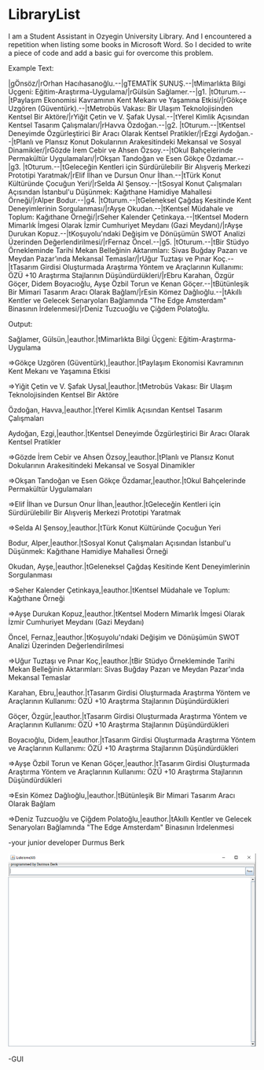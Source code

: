 # LibraryList
I am a Student Assistant in Ozyegin University Library. And I encountered a repetition when listing some books in Microsoft Word. So I decided to write a piece of code and add  a basic gui for overcome this problem. 

Example Text:

|gÖnsöz/|rOrhan Hacıhasanoğlu.--|gTEMATİK SUNUŞ.--|tMimarlıkta Bilgi Üçgeni: Eğitim-Araştırma-Uygulama/|rGülsün Sağlamer.--|g1. |tOturum.--|tPaylaşım Ekonomisi Kavramının Kent Mekanı ve Yaşamına Etkisi/|rGökçe Uzgören (Güventürk).--|tMetrobüs Vakası: Bir Ulaşım Teknolojisinden Kentsel Bir Aktöre/|rYiğit Çetin ve V. Şafak Uysal.--|tYerel Kimlik Açısından Kentsel Tasarım Çalışmaları/|rHavva Özdoğan.--|g2.  |tOturum.--|tKentsel Deneyimde Özgürleştirici  Bir Aracı Olarak Kentsel Pratikler/|rEzgi Aydoğan.--|tPlanlı ve Plansız Konut Dokularının Arakesitindeki Mekansal ve Sosyal Dinamikler/|rGözde İrem Cebir ve Ahsen Özsoy.--|tOkul Bahçelerinde Permakültür Uygulamaları/|rOkşan Tandoğan ve Esen Gökçe Özdamar.--|g3. |tOturum.--|tGeleceğin Kentleri için Sürdürülebilir Bir Alışveriş Merkezi Prototipi Yaratmak/|rElif İlhan ve Dursun Onur İlhan.--|tTürk Konut Kültüründe Çocuğun Yeri/|rSelda Al Şensoy.--|tSosyal Konut Çalışmaları Açısından İstanbul'u Düşünmek: Kağıthane Hamidiye Mahallesi Örneği/|rAlper Bodur.--|g4. |tOturum.--|tGeleneksel Çağdaş Kesitinde Kent Deneyimlerinin Sorgulanması/|rAyşe Okudan.--|tKentsel Müdahale ve Toplum: Kağıthane Örneği/|rSeher Kalender Çetinkaya.--|tKentsel Modern Mimarlık İmgesi Olarak İzmir Cumhuriyet Meydanı (Gazi Meydanı)/|rAyşe Durukan Kopuz.--|tKoşuyolu'ndaki Değişim ve Dönüşümün SWOT Analizi Üzerinden Değerlendirilmesi/|rFernaz Öncel.--|g5. |tOturum.--|tBir Stüdyo Örnekleminde Tarihi Mekan Belleğinin Aktarımları: Sivas Buğday Pazarı ve Meydan Pazar’ında Mekansal Temaslar/|rUğur Tuztaşı ve Pınar Koç.--|tTasarım Girdisi Oluşturmada Araştırma Yöntem ve Araçlarının Kullanımı: ÖZÜ +10 Araştırma Stajlarının Düşündürdükleri/|rEbru Karahan, Özgür Göçer, Didem Boyacıoğlu, Ayşe Özbil Torun ve Kenan Göçer.--|tBütünleşik Bir Mimari Tasarım Aracı Olarak Bağlam/|rEsin Kömez Dağlıoğlu.--|tAkıllı Kentler ve Gelecek Senaryoları Bağlamında "The Edge Amsterdam" Binasının İrdelenmesi/|rDeniz Tuzcuoğlu ve Çiğdem Polatoğlu.

Output:

Sağlamer, Gülsün,|eauthor.|tMimarlıkta Bilgi Üçgeni: Eğitim-Araştırma-Uygulama

=>Gökçe Uzgören (Güventürk),|eauthor.|tPaylaşım Ekonomisi Kavramının Kent Mekanı ve Yaşamına Etkisi

=>Yiğit Çetin ve V. Şafak Uysal,|eauthor.|tMetrobüs Vakası: Bir Ulaşım Teknolojisinden Kentsel Bir Aktöre

Özdoğan, Havva,|eauthor.|tYerel Kimlik Açısından Kentsel Tasarım Çalışmaları

Aydoğan, Ezgi,|eauthor.|tKentsel Deneyimde Özgürleştirici  Bir Aracı Olarak Kentsel Pratikler

=>Gözde İrem Cebir ve Ahsen Özsoy,|eauthor.|tPlanlı ve Plansız Konut Dokularının Arakesitindeki Mekansal ve Sosyal Dinamikler

=>Okşan Tandoğan ve Esen Gökçe Özdamar,|eauthor.|tOkul Bahçelerinde Permakültür Uygulamaları

=>Elif İlhan ve Dursun Onur İlhan,|eauthor.|tGeleceğin Kentleri için Sürdürülebilir Bir Alışveriş Merkezi Prototipi Yaratmak

=>Selda Al Şensoy,|eauthor.|tTürk Konut Kültüründe Çocuğun Yeri

Bodur, Alper,|eauthor.|tSosyal Konut Çalışmaları Açısından İstanbul'u Düşünmek: Kağıthane Hamidiye Mahallesi Örneği

Okudan, Ayşe,|eauthor.|tGeleneksel Çağdaş Kesitinde Kent Deneyimlerinin Sorgulanması

=>Seher Kalender Çetinkaya,|eauthor.|tKentsel Müdahale ve Toplum: Kağıthane Örneği

=>Ayşe Durukan Kopuz,|eauthor.|tKentsel Modern Mimarlık İmgesi Olarak İzmir Cumhuriyet Meydanı (Gazi Meydanı)

Öncel, Fernaz,|eauthor.|tKoşuyolu'ndaki Değişim ve Dönüşümün SWOT Analizi Üzerinden Değerlendirilmesi

=>Uğur Tuztaşı ve Pınar Koç,|eauthor.|tBir Stüdyo Örnekleminde Tarihi Mekan Belleğinin Aktarımları: Sivas Buğday Pazarı ve Meydan Pazar’ında Mekansal Temaslar

Karahan, Ebru,|eauthor.|tTasarım Girdisi Oluşturmada Araştırma Yöntem ve Araçlarının Kullanımı: ÖZÜ +10 Araştırma Stajlarının Düşündürdükleri

Göçer, Özgür,|eauthor.|tTasarım Girdisi Oluşturmada Araştırma Yöntem ve Araçlarının Kullanımı: ÖZÜ +10 Araştırma Stajlarının Düşündürdükleri

Boyacıoğlu, Didem,|eauthor.|tTasarım Girdisi Oluşturmada Araştırma Yöntem ve Araçlarının Kullanımı: ÖZÜ +10 Araştırma Stajlarının Düşündürdükleri

=>Ayşe Özbil Torun ve Kenan Göçer,|eauthor.|tTasarım Girdisi Oluşturmada Araştırma Yöntem ve Araçlarının Kullanımı: ÖZÜ +10 Araştırma Stajlarının Düşündürdükleri

=>Esin Kömez Dağlıoğlu,|eauthor.|tBütünleşik Bir Mimari Tasarım Aracı Olarak Bağlam

=>Deniz Tuzcuoğlu ve Çiğdem Polatoğlu,|eauthor.|tAkıllı Kentler ve Gelecek Senaryoları Bağlamında "The Edge Amsterdam" Binasının İrdelenmesi


-your junior developer Durmus Berk


![](Images/GUI.png)

-GUI
